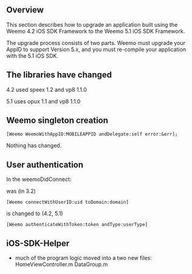 ## Overview

This section describes how to upgrade an application built using the
Weemo 4.2 iOS SDK Framework to the Weemo 5.1 iOS SDK Framework.

The upgrade process consists of two parts.  Weemo must upgrade your AppID to
support Version 5.x, and you must re-compile your application with the 5.1 iOS SDK.

## The libraries have changed

4.2 used speex 1.2 and vp8 1.1.0

5.1 uses opux 1.1 and vp8 1.1.0

## Weemo singleton creation

    [Weemo WeemoWithAppID:MOBILEAPPID andDelegate:self error:&err];

Nothing has changed.

## User authentication

In the weemoDidConnect:

was (in 3.2)

    [Weemo connectWithUserID:uid toDomain:domain]

is changed to (4.2, 5.1)

    [Weemo authenticateWithToken:token andType:userType]

## iOS-SDK-Helper

 - much of the program logic moved into a two new files:
    HomeViewController.m
    DataGroup.m
